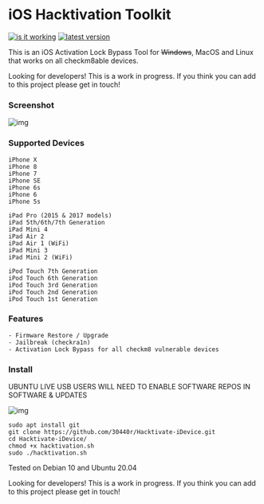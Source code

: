 # iOS Hacktivation Toolkit

<a href="https://github.com/30440r/hackivate"><img src="https://badgen.net/badge/Working%20on%20latest%20version/No/red" alt="is it working"></a>
<a href="https://github.com/30440r/hackivate"><img src="https://badgen.net/badge/Latest%20Supported%20Version/14.8/orange" alt="latest version"></a>

This is an iOS Activation Lock Bypass Tool for ~~Windows~~, MacOS and Linux that works on all checkm8able devices. 

Looking for developers! This is a work in progress. If you think you can add to this project please get in touch!

### Screenshot

![img](https://i.ibb.co/jgvSLZm/hfhfghfgfghgh.png)

### Supported Devices

```
iPhone X
iPhone 8
iPhone 7
iPhone SE
iPhone 6s
iPhone 6
iPhone 5s

iPad Pro (2015 & 2017 models)
iPad 5th/6th/7th Generation
iPad Mini 4
iPad Air 2
iPad Air 1 (WiFi)
iPad Mini 3
iPad Mini 2 (WiFi)

iPod Touch 7th Generation
iPod Touch 6th Generation
iPod Touch 3rd Generation
iPod Touch 2nd Generation
iPod Touch 1st Generation
```

### Features


```
- Firmware Restore / Upgrade
- Jailbreak (checkra1n)
- Activation Lock Bypass for all checkm8 vulnerable devices
```

### Install

UBUNTU LIVE USB USERS WILL NEED TO ENABLE SOFTWARE REPOS IN SOFTWARE & UPDATES

![img](https://i.imgur.com/05scg8J.png)


```
sudo apt install git
git clone https://github.com/30440r/Hacktivate-iDevice.git
cd Hacktivate-iDevice/
chmod +x hacktivation.sh
sudo ./hacktivation.sh
```

Tested on Debian 10 and Ubuntu 20.04

Looking for developers! This is a work in progress. If you think you can add to this project please get in touch!

